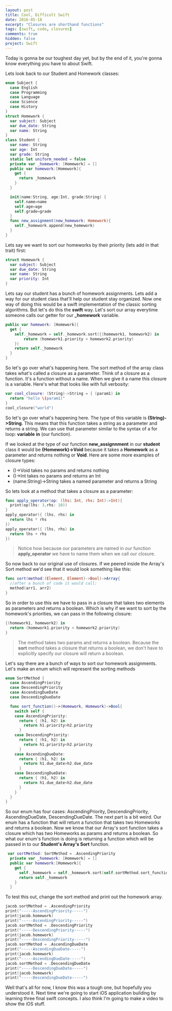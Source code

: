 ```yaml
---
layout: post
title: Cool, Difficult Swift
date: 2016-05-18
excerpt: "Closures are shorthand functions"
tags: [swift, code, closures]
comments: true
hidden: false
project: Swift
---
```


Today is gonna be our toughest day yet, but by the end of it, you're gonna know everything you have to about Swift.

Lets look back to our Student and Homework classes: 

~~~ swift
enum Subject {
  case English
  case Programming
  case Language
  case Science
  case History
}
struct Homework {
  var subject: Subject
  var due_date: String
  var name: String
}
class Student {
  var name: String
  var age: Int
  var grade: String
  static let uniform_needed = false
  private var _homework: [Homework] = []
  public var homework:[Homework]{
    get {
      return _homework
    }
  }

  init(name:String, age:Int, grade:String) {
    self.name=name
    self.age=age
    self.grade=grade
  }
  func new_assignment(new_homework: Homework){
    self._homework.append(new_homework)
  }
}
~~~

Lets say we want to sort our homeworks by their priority (lets add in that trait) first:

~~~ swift
struct Homework {
  var subject: Subject
  var due_date: String
  var name: String
  var priority: Int
}
~~~

Lets say our student has a bunch of homework assignments. Lets add a way for our student class that'll help our student stay organized. Now one way of doing this would be a swift implementation of the classic sorting algorithms. But let's do this the **swift** way. Let's sort our array everytime someone calls our getter for our **_homework** variable. 

~~~ swift
public var homework: [Homework]{
  get {
    self._homework = self._homework.sort({(homework1, homework2) in
        return (homework1.priority < homework2.priority)
    })
    return self._homework
  }
}
~~~

So let's go over what's happening here. The sort method of the array class takes what's called a closure as a parameter. Think of a closure as a function. It's a function without a name. When we give it a name this closure is a variable. Here's what that looks like with full verbosity:

~~~ swift
var cool_closure: (String)->String = { (param1) in
  return "hello \(param1)"
}
cool_closure("world")
~~~

So let's go over what's happening here. The type of this variable is **(String)->String**. This means that this function takes a string as a parameter and returns a string. We can use that parameter similar to the syntax of a for loop: **variable** __in__ (our function).

If we looked at the type of our function **new_assignnment** in our **student** class it would be **(Homework)->Void** because it takes a **Homework** as a parameter and returns nothing or **Void**. Here are some more examples of closure types:

* ()->Void takes no params and returns nothing
* ()->Int takes no params and returns an Int
* (name:String)->String takes a named parameter and returns a String

So lets look at a method that takes a closure as a parameter:

~~~ swift
func apply_operator(op: (lhs: Int, rhs: Int)->Int){
  print(op(lhs: 3,rhs: 10))
}
apply_operator({ (lhs, rhs) in
  return lhs * rhs
})
apply_operator({ (lhs, rhs) in
  return lhs + rhs
})
~~~

> Notice how because our parameters are named in our function **apply_operator** we have to name them when we call our closure. 

So now back to our original use of closures. If we peered inside the Array's Sort method we'd see that it would look something like this:

~~~ swift
func sort(method:(Element, Element)->Bool)->Array{
  //after a bunch of code it would call:
  method(arr1, arr2)
}
~~~

So in order to use this we have to pass in a closure that takes two elements as parameters and returns a boolean.  Which is why if we want to sort by the homework's priorities, we can pass in the following closure:

~~~ swift
{(homework1, homework2) in
  return (homework1.priority < homework2.priority)
}
~~~

> The method takes two params and returns a boolean. Because the **sort** method takes a closure that returns a boolean, we don't have to explicitly specify our closure will return a boolean. 

Let's say there are a bunch of ways to sort our homework assignments. Let's make an enum which will represent the sorting methods

~~~ swift
enum SortMethod {
  case AscendingPriority
  case DescendingPriority
  case AscendingDueDate
  case DescendingDueDate

  func sort_function()->(Homework, Homework)->Bool{
    switch self {
    case AscendingPriority:
      return { (h1, h2) in
        return h1.priority>h2.priority
      }
    case DescendingPriority:
      return { (h1, h2) in
        return h1.priority<h2.priority
      }
    case AscendingDueDate:
      return { (h1, h2) in
        return h1.due_date>h2.due_date
      }
    case DescendingDueDate:
      return { (h1, h2) in
        return h1.due_date<h2.due_date
      }
    }
  }
}
~~~

So our enum has four cases: AscendingPriority, DescendingPriority, AscendingDueDate, DescendingDueDate. The next part is a bit weird. Our enum has a function that will return a function that takes two Homeworks and returns a boolean. Now we know that our Array's sort function takes a closure which has two Homeworks as params and returns a boolean. So what our enum's function is doing is returning a function which will be passed in to our **Student's Array's Sort** function. 

~~~ swift
 var sortMethod: SortMethod = .AscendingPriority
  private var _homework: [Homework] = []
  public var homework:[Homework]{
    get {
      self._homework = self._homework.sort(self.sortMethod.sort_function())
      return self._homework
    }
  }
~~~

To test this out, change the sort method and print out the homework array.

~~~ swift
jacob.sortMethod = .AscendingPriority
print("-----AscendingPriority-----")
print(jacob.homework)
print("-----AscendingPriority-----")
jacob.sortMethod = .DescendingPriority
print("-----DescendingPriority-----")
print(jacob.homework)
print("-----DescendingPriority-----")
jacob.sortMethod = .AscendingDueDate
print("-----AscendingDueDate-----")
print(jacob.homework)
print("-----AscendingDueDate-----")
jacob.sortMethod = .DescendingDueDate
print("-----DescendingDueDate-----")
print(jacob.homework)
print("-----DescendingDueDate-----")
~~~

Well that's all for now, I know this was a tough one, but hopefully you understood it. Next time we're going to start iOS application building by learning three final swift concepts. I also think I'm going to make a video to show the iOS stuff.
